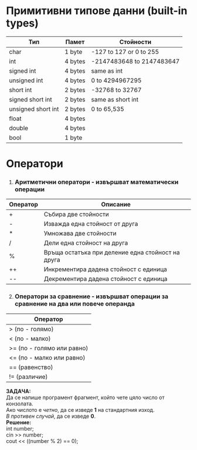 # Примитивни типове данни (built-in types)
|Тип  |Памет  |Стойности|
|--|--|--|
| char | 1 byte |-127 to 127 or 0 to 255|
| int | 4 bytes |-2147483648 to 2147483647|
| signed int | 4 bytes |same as int|
| unsigned int | 4 bytes |0 to 4294967295|
| short int | 2 bytes |-32768 to 32767|
| signed short int | 2 bytes |same as short int|
| unsigned short int | 2 bytes |0 to 65,535|
| float | 4 bytes ||
| double | 4 bytes ||
| bool | 1 byte ||

# Оператори
 1. ### Аритметични оператори - извършват математически операции
|Оператор|Описание|
|--|--|
|+|Събира две стойности|
|-|Изважда една стойност от друга|
|*|Умножава две стойности|
|/|Дели една стойност на друга|
|%|Връща остатъка при деление една стойност на друга|
|++|Инкрементира дадена стойност с единица|
|-\-|Декрементира дадена стойност с единица|

 2. ### Оператори за сравнение - извършват операции за сравнение на два или повече операнда
|Оператор|
|--|
| > (по - голямо) |
| < (по - малко) |
| >= (по - голямо или равно) |
| <= (по - малко или равно) |
| == (равенство) |
| != (различие) |
  
  
**ЗАДАЧА:**  
Да се напише програмент фрагмент, който чете цяло число от конзолата.  
Ако числото е *четно*, да се изведе **1** на стандартния изход.  
*В противен случай*, да се изведе **0**.  
**Решение:**  
    int number;  
    cin >> number;  
    cout << ((number % 2) == 0);  
